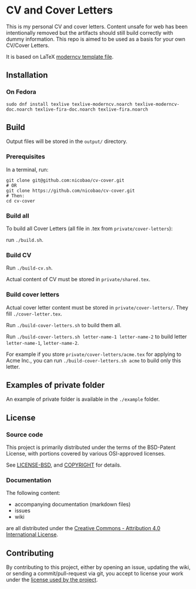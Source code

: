 # CV and Cover Letters
This is my personal CV and cover letters. Content unsafe for web has been intentionally removed but the artifacts should still build correctly with dummy information.
This repo is aimed to be used as a basis for your own CV/Cover Letters.

It is based on LaTeX [moderncv template file](mirrors.ctan.org/macros/latex/contrib/moderncv/examples/template.tex).

## Installation

### On Fedora

```
sudo dnf install texlive texlive-moderncv.noarch texlive-moderncv-doc.noarch texlive-fira-doc.noarch texlive-fira.noarch 
```

## Build

Output files will be stored in the `output/` directory.

### Prerequisites

In a terminal, run:
```
git clone git@github.com:nicobao/cv-cover.git 
# OR
git clone https://github.com/nicobao/cv-cover.git
# Then:
cd cv-cover
```

### Build all

To build all Cover Letters (all file in .tex from `private/cover-letters`):

run `./build.sh`.

### Build CV

Run `./build-cv.sh`.

Actual content of CV must be stored in `private/shared.tex`.

### Build cover letters

Actual cover letter content must be stored in `private/cover-letters/`. 
They fill `./cover-letter.tex`.

Run `./build-cover-letters.sh` to build them all.

Run `./build-cover-letters.sh letter-name-1 letter-name-2` to build letter `letter-name-1`, `letter-name-2`.

For example if you store `private/cover-letters/acme.tex` for applying to Acme Inc., you can run `./build-cover-letters.sh acme` to build only this letter.

## Examples of private folder

An example of private folder is available in the `./example` folder.

## License

### Source code

This project is primarily distributed under the terms of the BSD-Patent License, with portions covered by various OSI-approved licenses.

See [LICENSE-BSD](LICENSE-BSD), and [COPYRIGHT](COPYRIGHT.md) for details.

### Documentation

The following content: 
* accompanying documentation (markdown files)
* issues
* wiki

are all distributed under the [Creative Commons - Attribution 4.0 International License](https://creativecommons.org/licenses/by/4.0/deed.en).

## Contributing

By contributing to this project, either by opening an issue, updating the wiki, or sending a commit/pull-request via git, you accept to license your work under the [license used by the project](#license).

